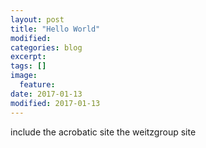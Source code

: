 ```yaml
---
layout: post
title: "Hello World"
modified:
categories: blog
excerpt:
tags: []
image:
  feature:
date: 2017-01-13
modified: 2017-01-13
---
```

include the acrobatic site
the weitzgroup site
